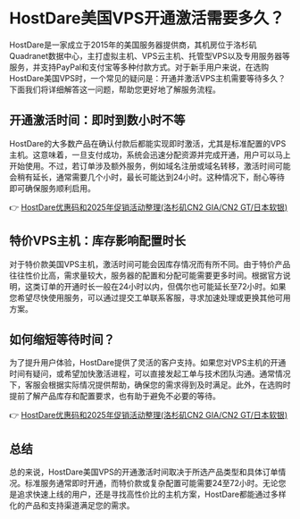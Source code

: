 # HostDare美国VPS开通激活需要多久？

HostDare是一家成立于2015年的美国服务器提供商，其机房位于洛杉矶Quadranet数据中心，主打虚拟主机、VPS云主机、托管型VPS以及专用服务器等服务，并支持PayPal和支付宝等多种付款方式。对于新手用户来说，在选购HostDare美国VPS时，一个常见的疑问是：开通并激活VPS主机需要等待多久？下面我们将详细解答这一问题，帮助您更好地了解服务流程。

## 开通激活时间：即时到数小时不等

HostDare的大多数产品在确认付款后都能实现即时激活，尤其是标准配置的VPS主机。这意味着，一旦支付成功，系统会迅速分配资源并完成开通，用户可以马上开始使用。不过，若订单涉及额外服务，例如域名注册或域名转移，激活时间可能会稍有延长，通常需要几个小时，最长可能达到24小时。这种情况下，耐心等待即可确保服务顺利启用。

👉 [HostDare优惠码和2025年促销活动整理(洛杉矶CN2 GIA/CN2 GT/日本软银)](https://bit.ly/hostdare)

## 特价VPS主机：库存影响配置时长

对于特价款美国VPS主机，激活时间可能会因库存情况而有所不同。由于特价产品往往性价比高，需求量较大，服务器的配置和分配可能需要更多时间。根据官方说明，这类订单的开通时长一般在24小时以内，但偶尔也可能延长至72小时。如果您希望尽快使用服务，可以通过提交工单联系客服，寻求加速处理或更换其他可用方案。

## 如何缩短等待时间？

为了提升用户体验，HostDare提供了灵活的客户支持。如果您对VPS主机的开通时间有疑问，或希望加快激活进程，可以直接发起工单与技术团队沟通。通常情况下，客服会根据实际情况提供帮助，确保您的需求得到及时满足。此外，在选购时提前了解产品库存和配置要求，也有助于避免不必要的等待。

👉 [HostDare优惠码和2025年促销活动整理(洛杉矶CN2 GIA/CN2 GT/日本软银)](https://bit.ly/hostdare)

## 总结

总的来说，HostDare美国VPS的开通激活时间取决于所选产品类型和具体订单情况。标准服务通常即时开通，而特价款或复杂配置可能需要24至72小时。无论您是追求快速上线的用户，还是寻找高性价比的主机方案，HostDare都能通过多样化的产品和支持渠道满足您的需求。